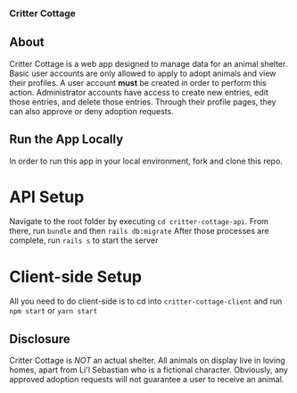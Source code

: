 ### Critter Cottage

## About

Critter Cottage is a web app designed to manage data for an animal shelter. Basic user accounts are only allowed to apply to adopt animals and view their profiles. A user account **must** be created in order to perform this action. Administrator accounts have access to create new entries, edit those entries, and delete those entries. Through their profile pages, they can also approve or deny adoption requests.

## Run the App Locally

In order to run this app in your local environment, fork and clone this repo.

# API Setup

Navigate to the root folder by executing `cd critter-cottage-api`.
From there, run `bundle` and then `rails db:migrate`
After those processes are complete, run `rails s` to start the server

# Client-side Setup

All you need to do client-side is to cd into `critter-cottage-client` and run `npm start` or `yarn start`

## Disclosure

Critter Cottage is *NOT* an actual shelter. All animals on display live in loving homes, apart from Li'l Sebastian who is a fictional character. Obviously, any approved adoption requests will not guarantee a user to receive an animal.